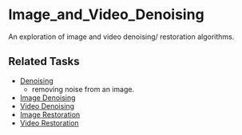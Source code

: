# Image_and_Video_Denoising

An exploration of image and video denoising/ restoration algorithms.

## Related Tasks

-   [Denoising](https://paperswithcode.com/task/denoising)
    -   removing noise from an image.
-   [Image Denoising](https://paperswithcode.com/task/image-denoising)
-   [Video Denoising](https://paperswithcode.com/task/video-denoising)
-   [Image Restoration](https://paperswithcode.com/task/image-restoration)
-   [Video Restoration](https://paperswithcode.com/task/video-restoration)
